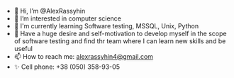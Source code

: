 - 👋 Hi, I’m @AlexRassyhin
- 👀 I’m interested in computer science
- 🌱 I'm currently learning Software testing, MSSQL, Unix, Python
- 💞️ Have a huge desire and self-motivation to develop myself in the scope of software testing and find thr team where I can learn new skills and be useful
- 📫 How to reach me: alexrassyhin4@gmail.com
- ✨ Cell phone: +38 (050) 358-93-05


<!---
AlexRassyhin/AlexRassyhin is a ✨ special ✨ repository because its `README.md` (this file) appears on your GitHub profile.
You can click the Preview link to take a look at your changes.
--->
